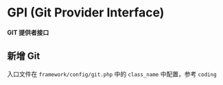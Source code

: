 # GPI (Git Provider Interface)

**GIT 提供者接口**

## 新增 Git

入口文件在 `framework/config/git.php` 中的 `class_name` 中配置，参考 `coding`
